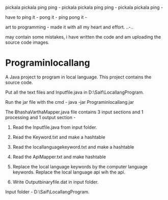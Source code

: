 pickala pickala ping ping - pickala pickala ping ping -
pickala pickala ping -

have to ping it - pong it - ping pong it -

art to programming - made it with all my heart and effort. ..-.. 

may contain some mistakes, i have written the code and am uploading the source code images.

# Programinlocallang
A Java project to program in local language. This project contains the source code.

Put all the text files and Inputfile.java in D:\Saif\LocallangProgram.

Run the jar file with the cmd - java -jar Programinlocallang.jar 

The BhashaVarthaMapper.java file contains 3 input sections and 1 processing and 1 output section  -

1. Read the Inputfile.java from input folder.

2. Read the Keyword.txt and make a hashtable
3. Read the locallanguagekeyword.txt and make a hashtable

4. Read the ApiMapper.txt and make hashtable

5. Replace the local language keywords by the computer language keywords. 
Replace the local language api wih the api. 

6. Write Outputbinaryfile.dat in input folder.

Input folder - D:\Saif\LocallangProgram.
